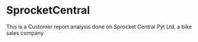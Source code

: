 # SprocketCentral
This is a Customer report analysis done on Sprocket Central Pyt Ltd, a bike sales company.

